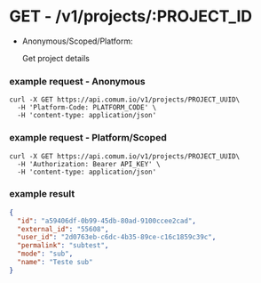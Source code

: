 # GET - /v1/projects/:PROJECT_ID

- Anonymous/Scoped/Platform:

    Get project details

### example request - Anonymous

```curl
curl -X GET https://api.comum.io/v1/projects/PROJECT_UUID\
  -H 'Platform-Code: PLATFORM_CODE' \
  -H 'content-type: application/json'
```

### example request - Platform/Scoped

```curl
curl -X GET https://api.comum.io/v1/projects/PROJECT_UUID\
  -H 'Authorization: Bearer API_KEY' \
  -H 'content-type: application/json'
```

### example result

```json
{
  "id": "a59406df-0b99-45db-80ad-9100ccee2cad",
  "external_id": "55608",
  "user_id": "2d0763eb-c6dc-4b35-89ce-c16c1859c39c",
  "permalink": "subtest",
  "mode": "sub",
  "name": "Teste sub"
}
```
